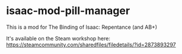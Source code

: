 # isaac-mod-pill-manager

This is a mod for The Binding of Isaac: Repentance (and AB+)

It's available on the Steam workshop here: https://steamcommunity.com/sharedfiles/filedetails/?id=2873893297